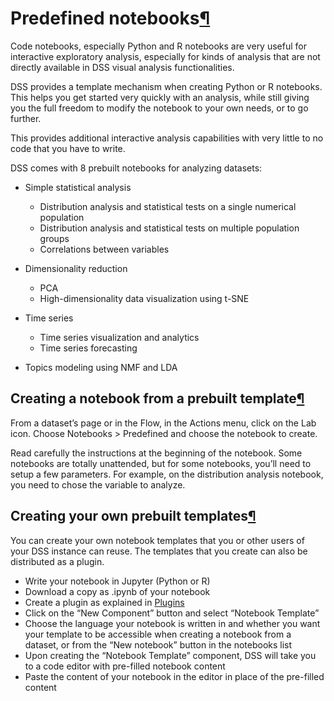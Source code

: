 Predefined notebooks[¶](#predefined-notebooks "Permalink to this heading")
==========================================================================


Code notebooks, especially Python and R notebooks are very useful for interactive exploratory analysis, especially for kinds of analysis that are not directly available in DSS visual analysis functionalities.


DSS provides a template mechanism when creating Python or R notebooks. This helps you get started very quickly with an analysis, while still giving you the full freedom to modify the notebook to your own needs, or to go further.


This provides additional interactive analysis capabilities with very little to no code that you have to write.


DSS comes with 8 prebuilt notebooks for analyzing datasets:


* Simple statistical analysis


	+ Distribution analysis and statistical tests on a single numerical population
	+ Distribution analysis and statistical tests on multiple population groups
	+ Correlations between variables
* Dimensionality reduction


	+ PCA
	+ High\-dimensionality data visualization using t\-SNE
* Time series


	+ Time series visualization and analytics
	+ Time series forecasting
* Topics modeling using NMF and LDA



Creating a notebook from a prebuilt template[¶](#creating-a-notebook-from-a-prebuilt-template "Permalink to this heading")
--------------------------------------------------------------------------------------------------------------------------


From a dataset’s page or in the Flow, in the Actions menu, click on the Lab icon. Choose Notebooks \> Predefined and choose the notebook to create.


Read carefully the instructions at the beginning of the notebook. Some notebooks are totally unattended, but for some notebooks, you’ll need to setup a few parameters. For example, on the distribution analysis notebook, you need to chose the variable to analyze.




Creating your own prebuilt templates[¶](#creating-your-own-prebuilt-templates "Permalink to this heading")
----------------------------------------------------------------------------------------------------------


You can create your own notebook templates that you or other users of your DSS instance can reuse. The templates that you create can also be distributed as a plugin.


* Write your notebook in Jupyter (Python or R)
* Download a copy as .ipynb of your notebook
* Create a plugin as explained in [Plugins](../plugins/index.html)
* Click on the “New Component” button and select “Notebook Template”
* Choose the language your notebook is written in and whether you want your template to be accessible
when creating a notebook from a dataset, or from the “New notebook” button in the notebooks list
* Upon creating the “Notebook Template” component, DSS will take you to a code editor with pre\-filled
notebook content
* Paste the content of your notebook in the editor in place of the pre\-filled content